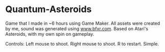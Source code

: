 # Quantum-Asteroids
Game that I made in ~6 hours using Game Maker. All assets were created by me, sound was generated using www.bfxr.com.
Based on Atari's Asteroids, with my own spin on gameplay.

Controls:
Left mouse to shoot.
Right mouse to shoot.
R to restart.
Simple.
